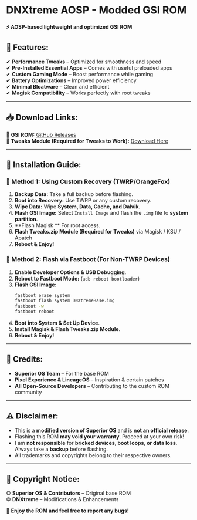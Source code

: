 

# **DNXtreme AOSP - Modded GSI ROM**  

**⚡ AOSP-based lightweight and optimized GSI ROM**  

## **📌 Features:**  
✔ **Performance Tweaks** – Optimized for smoothness and speed  
✔ **Pre-Installed Essential Apps** – Comes with useful preloaded apps  
✔ **Custom Gaming Mode** – Boost performance while gaming  
✔ **Battery Optimizations** – Improved power efficiency  
✔ **Minimal Bloatware** – Clean and efficient  
✔ **Magisk Compatibility** – Works perfectly with root tweaks  

---

## **📥 Download Links:**  
🔹 **GSI ROM:** [GitHub Releases](https://github.com/DNXtreme/DNXtreme/releases)  
🔹 **Tweaks Module (Required for Tweaks to Work):** [Download Here](https://github.com/DNXtreme/DNXtreme/releases)  

---

## **📖 Installation Guide:**  

### **🔹 Method 1: Using Custom Recovery (TWRP/OrangeFox)**  
1. **Backup Data:** Take a full backup before flashing.  
2. **Boot into Recovery:** Use TWRP or any custom recovery.  
3. **Wipe Data:** Wipe **System, Data, Cache, and Dalvik**.  
4. **Flash GSI Image:** Select `Install Image` and flash the `.img` file to **system partition**.  
5. **Flash Magisk ** For root access.  
6. **Flash Tweaks.zip Module (Required for Tweaks)** via Magisk / KSU / Apatch 
7. **Reboot & Enjoy!**  

### **🔹 Method 2: Flash via Fastboot (For Non-TWRP Devices)**  
1. **Enable Developer Options & USB Debugging**.  
2. **Reboot to Fastboot Mode:** (`adb reboot bootloader`)  
3. **Flash GSI Image:**  
   ```sh
   fastboot erase system
   fastboot flash system DNXtremeBase.img
   fastboot -w
   fastboot reboot
   ```  
4. **Boot into System & Set Up Device**.  
5. **Install Magisk & Flash Tweaks.zip Module**.  
6. **Reboot & Enjoy!**  

---

## **📌 Credits:**  
- **Superior OS Team** – For the base ROM  
- **Pixel Experience & LineageOS** – Inspiration & certain patches  
- **All Open-Source Developers** – Contributing to the custom ROM community  

---

## **⚠ Disclaimer:**  
- This is a **modified version of Superior OS** and is **not an official release**.  
- Flashing this ROM **may void your warranty**. Proceed at your own risk!  
- I am **not responsible** for **bricked devices, boot loops, or data loss**. Always take a **backup** before flashing.  
- All trademarks and copyrights belong to their respective owners.  

---

## **📜 Copyright Notice:**  
© **Superior OS & Contributors** – Original base ROM  
© **DNXtreme** – Modifications & Enhancements  

🚀 **Enjoy the ROM and feel free to report any bugs!**  
